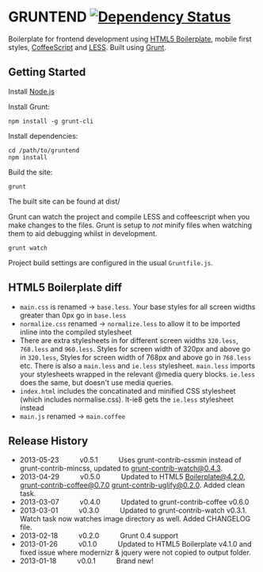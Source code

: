 GRUNTEND [![Dependency Status](https://david-dm.org/alanshaw/gruntend.png)](https://david-dm.org/alanshaw/gruntend)
========

Boilerplate for frontend development using [HTML5 Boilerplate](http://html5boilerplate.com/), mobile first styles, [CoffeeScript](http://coffeescript.org/) and [LESS](http://lesscss.org/). Built using [Grunt](http://gruntjs.com/).


Getting Started
---------------

Install [Node.js](http://nodejs.org/)

Install Grunt:

	npm install -g grunt-cli 

Install dependencies:

	cd /path/to/gruntend
	npm install

Build the site:

	grunt

The built site can be found at dist/

Grunt can watch the project and compile LESS and coffeescript when you make changes to the files. Grunt is setup to _not_ minify files when watching them to aid debugging whilst in development.

	grunt watch

Project build settings are configured in the usual `Gruntfile.js`.


HTML5 Boilerplate diff
----------------------

- `main.css` is renamed -> `base.less`. Your base styles for all screen widths greater than 0px go in `base.less`
- `normalize.css` renamed -> `normalize.less` to allow it to be imported inline into the compiled stylesheet
- There are extra stylesheets in for different screen widths `320.less`, `768.less` and `960.less`. Styles for screen width of 320px and above go in `320.less`, Styles for screen width of 768px and above go in `768.less` etc. There is also a `main.less` and `ie.less` stylesheet. `main.less` imports your stylesheets wrapped in the relevant @media query blocks. `ie.less` does the same, but doesn't use media queries.
- `index.html` includes the concatinated and minified CSS stylesheet (which includes normalise.css). lt-ie8 gets the `ie.less` stylesheet instead
- `main.js` renamed -> `main.coffee`


Release History
---------------

 * 2013-05-23   v0.5.1   Uses grunt-contrib-cssmin instead of grunt-contrib-mincss, updated to grunt-contrib-watch@0.4.3.
 * 2013-04-29   v0.5.0   Updated to HTML5 Boilerplate@4.2.0, grunt-contrib-coffee@0.7.0 grunt-contrib-uglify@0.2.0. Added clean task.
 * 2013-03-07   v0.4.0   Updated to grunt-contrib-coffee v0.6.0
 * 2013-03-01   v0.3.0   Updated to grunt-contrib-watch v0.3.1. Watch task now watches image directory as well. Added CHANGELOG file.
 * 2013-02-18   v0.2.0   Grunt 0.4 support
 * 2013-01-26   v0.1.0   Updated to HTML5 Boilerplate v4.1.0 and fixed issue where modernizr & jquery were not copied to output folder.
 * 2013-01-18   v0.0.1   Brand new!